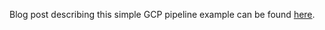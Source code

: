 Blog post describing this simple GCP pipeline example can be found [here](https://thediscomole.github.io/portfolio/machine-learning-pipeline/).
